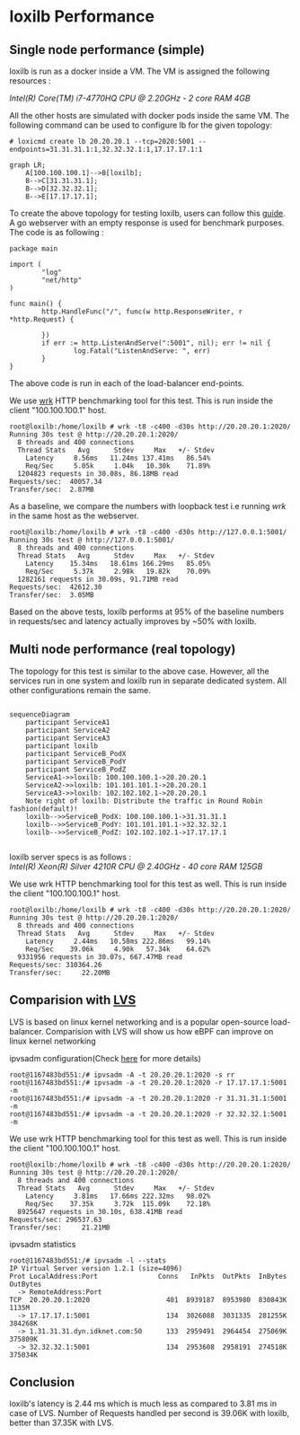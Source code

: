 # loxilb Performance

## Single node performance (simple)

loxilb is run as a docker inside a VM. The VM is assigned the following resources :  

*Intel(R) Core(TM) i7-4770HQ CPU @ 2.20GHz - 2 core RAM 4GB*

All the other hosts are simulated with docker pods inside the same VM. The following command can be used to configure lb for the given topology:

```
# loxicmd create lb 20.20.20.1 --tcp=2020:5001 --endpoints=31.31.31.1:1,32.32.32.1:1,17.17.17.1:1
```

```mermaid
graph LR;
    A[100.100.100.1]-->B[loxilb];
    B-->C[31.31.31.1];
    B-->D[32.32.32.1];
    B-->E[17.17.17.1];
```
To create the above topology for testing loxilb, users can follow this [guide](simple_topo.md). A go webserver with an empty response is used for benchmark purposes. The code is as following :

```
package main

import (
        "log"
        "net/http"
)

func main() {
        http.HandleFunc("/", func(w http.ResponseWriter, r *http.Request) {

        })
        if err := http.ListenAndServe(":5001", nil); err != nil {
                log.Fatal("ListenAndServe: ", err)
        }
}
```
The above code is run in each of the load-balancer end-points.

We use [wrk](https://github.com/wg/wrk) HTTP benchmarking tool for this test. This is run inside the client "100.100.100.1" host. 

```
root@loxilb:/home/loxilb # wrk -t8 -c400 -d30s http://20.20.20.1:2020/
Running 30s test @ http://20.20.20.1:2020/
  8 threads and 400 connections
  Thread Stats   Avg      Stdev     Max   +/- Stdev
    Latency     8.56ms   11.24ms 137.41ms   86.54%
    Req/Sec     5.05k     1.04k   10.30k    71.89%
  1204823 requests in 30.08s, 86.18MB read
Requests/sec:  40057.34
Transfer/sec:  2.87MB

```

As a baseline, we compare the numbers with loopback test i.e running *wrk* in the same host as the webserver.
```
root@loxilb:/home/loxilb # wrk -t8 -c400 -d30s http://127.0.0.1:5001/
Running 30s test @ http://127.0.0.1:5001/
  8 threads and 400 connections
  Thread Stats   Avg      Stdev     Max   +/- Stdev
    Latency    15.34ms   18.61ms 166.29ms   85.05%
    Req/Sec     5.37k     2.98k   19.82k    70.09%
  1282161 requests in 30.09s, 91.71MB read
Requests/sec:  42612.30
Transfer/sec:  3.05MB
```

Based on the above tests, loxilb performs at 95% of the baseline numbers in requests/sec and latency actually improves by ~50% with loxilb.

## Multi node performance (real topology)

The topology for this test is similar to the above case. However, all the services run in one system and loxilb run in separate dedicated system. All other configurations remain the same.

```mermaid
    
sequenceDiagram
    participant ServiceA1
    participant ServiceA2
    participant ServiceA3
    participant loxilb
    participant ServiceB_PodX
    participant ServiceB_PodY
    participant ServiceB_PodZ
    ServiceA1->>loxilb: 100.100.100.1->20.20.20.1
    ServiceA2->>loxilb: 101.101.101.1->20.20.20.1
    ServiceA3->>loxilb: 102.102.102.1->20.20.20.1
    Note right of loxilb: Distribute the traffic in Round Robin fashion(default)!
    loxilb-->>ServiceB_PodX: 100.100.100.1->31.31.31.1
    loxilb-->>ServiceB_PodY: 101.101.101.1->32.32.32.1
    loxilb-->>ServiceB_PodZ: 102.102.102.1->17.17.17.1
    
```

loxilb server specs is as follows :  
*Intel(R) Xeon(R) Silver 4210R CPU @ 2.40GHz - 40 core RAM 125GB*


We use wrk HTTP benchmarking tool for this test as well. This is run inside the client "100.100.100.1" host.
```
root@loxilb:/home/loxilb # wrk -t8 -c400 -d30s http://20.20.20.1:2020/
Running 30s test @ http://20.20.20.1:2020/
  8 threads and 400 connections
  Thread Stats   Avg      Stdev     Max   +/- Stdev
    Latency     2.44ms   10.58ms 222.86ms   99.14%
    Req/Sec    39.06k     4.90k   57.34k    64.62%
  9331956 requests in 30.07s, 667.47MB read
Requests/sec: 310364.26
Transfer/sec:     22.20MB
```

## Comparision with [LVS](https://en.wikipedia.org/wiki/Linux_Virtual_Server)

LVS is based on linux kernel networking and is a popular open-source load-balancer. Comparision with LVS will show us how eBPF can improve on linux kernel networking

ipvsadm configuration(Check [here](https://debugged.it/blog/ipvs-the-linux-load-balancer/) for more details)
```
root@1167483bd551:/# ipvsadm -A -t 20.20.20.1:2020 -s rr
root@1167483bd551:/# ipvsadm -a -t 20.20.20.1:2020 -r 17.17.17.1:5001 -m
root@1167483bd551:/# ipvsadm -a -t 20.20.20.1:2020 -r 31.31.31.1:5001 -m
root@1167483bd551:/# ipvsadm -a -t 20.20.20.1:2020 -r 32.32.32.1:5001 -m
```

We use wrk HTTP benchmarking tool for this test as well. This is run inside the client "100.100.100.1" host.
```
root@loxilb:/home/loxilb # wrk -t8 -c400 -d30s http://20.20.20.1:2020/
Running 30s test @ http://20.20.20.1:2020/
  8 threads and 400 connections
  Thread Stats   Avg      Stdev     Max   +/- Stdev
    Latency     3.81ms   17.66ms 222.32ms   98.02%
    Req/Sec    37.35k     3.72k  115.09k    72.18%
  8925647 requests in 30.10s, 638.41MB read
Requests/sec: 296537.63
Transfer/sec:     21.21MB
```

ipvsadm statistics
```
root@1167483bd551:/# ipvsadm -l --stats
IP Virtual Server version 1.2.1 (size=4096)
Prot LocalAddress:Port               Conns   InPkts  OutPkts  InBytes OutBytes
  -> RemoteAddress:Port
TCP  20.20.20.1:2020                   401  8939187  8953980  830843K    1135M
  -> 17.17.17.1:5001                   134  3026088  3031335  281255K  384268K
  -> 1.31.31.31.dyn.idknet.com:50      133  2959491  2964454  275069K  375809K
  -> 32.32.32.1:5001                   134  2953608  2958191  274518K  375034K
```

## Conclusion
loxilb's latency is 2.44 ms which is much less as compared to 3.81 ms in case of LVS. Number of Requests handled per second is 39.06K with loxilb, better than 37.35K with LVS.
